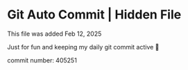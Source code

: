 # Git Auto Commit | Hidden File

This file was added Feb 12, 2025

Just for fun and keeping my daily git commit active 🤪

commit number: 405251
